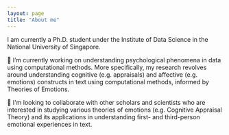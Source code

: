 ```yaml
---
layout: page
title: "About me"
---
```


I am currently a Ph.D. student under the Institute of Data Science in the National University of Singapore.

🔭 I’m currently working on understanding psychological phenomena in data using computational methods. More specifically, my research revolves around understanding cognitive (e.g. appraisals) and affective (e.g. emotions) constructs in text using computational methods, informed by Theories of Emotions.

👯 I'm looking to collaborate with other scholars and scientists who are interested in studying various theories of emotions (e.g. Cognitive Appraisal Theory) and its applications in understanding first- and third-person emotional experiences in text.

